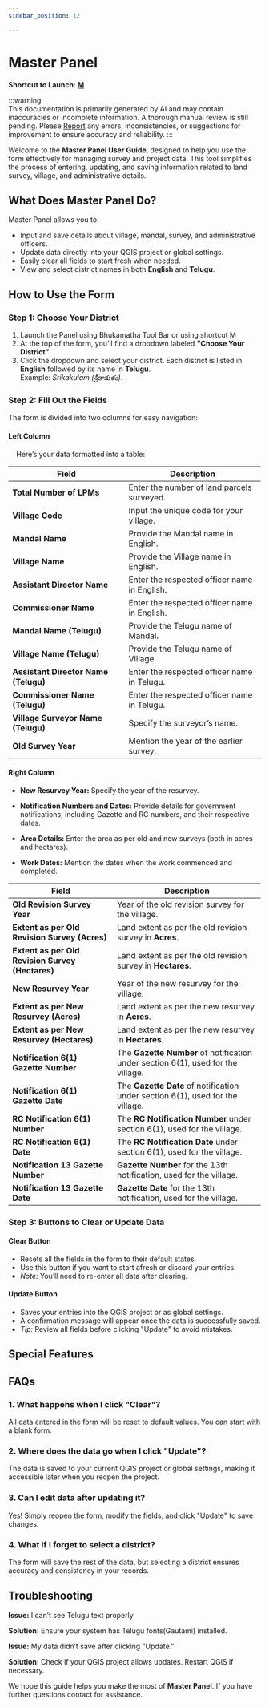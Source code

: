 ```yaml
---
sidebar_position: 12

---
```


# Master Panel

**Shortcut to Launch**: **<u>M</u>**

:::warning  
This documentation is primarily generated by AI and may contain inaccuracies or incomplete information. A thorough manual review is still pending. Please [Report](../../feedback) any errors, inconsistencies, or suggestions for improvement to ensure accuracy and reliability.
:::

Welcome to the **Master Panel User Guide**, designed to help you use the form effectively for managing survey and project data. This tool simplifies the process of entering, updating, and saving information related to land survey, village, and administrative details.

## What Does Master Panel Do?

Master Panel allows you to:

- Input and save details about village, mandal, survey, and administrative officers.
- Update data directly into your QGIS project or global settings.
- Easily clear all fields to start fresh when needed.
- View and select district names in both **English** and **Telugu**.

## How to Use the Form

### Step 1: Choose Your District

1. Launch the Panel using Bhukamatha Tool Bar or using shortcut M
2. At the top of the form, you’ll find a dropdown labeled **"Choose Your District"**.
3. Click the dropdown and select your district. Each district is listed in **English** followed by its name in **Telugu**.  
   Example: *Srikakulam (శ్రీకాకుళం)*.

### Step 2: Fill Out the Fields

The form is divided into two columns for easy navigation:

#### Left Column

    Here’s your data formatted into a table:

| **Field**                            | **Description**                              |
| ------------------------------------ | -------------------------------------------- |
| **Total Number of LPMs**             | Enter the number of land parcels surveyed.   |
| **Village Code**                     | Input the unique code for your village.      |
| **Mandal Name**                      | Provide the Mandal name in English.          |
| **Village Name**                     | Provide the Village name in English.         |
| **Assistant Director Name**          | Enter the respected officer name in English. |
| **Commissioner Name**                | Enter the respected officer name in English. |
| **Mandal Name (Telugu)**             | Provide the Telugu name of Mandal.           |
| **Village Name (Telugu)**            | Provide the Telugu name of Village.          |
| **Assistant Director Name (Telugu)** | Enter the respected officer name in Telugu.  |
| **Commissioner Name (Telugu)**       | Enter the respected officer name in Telugu.  |
| **Village Surveyor Name (Telugu)**   | Specify the surveyor’s name.                 |
| **Old Survey Year**                  | Mention the year of the earlier survey.      |

#### Right Column

- **New Resurvey Year:** Specify the year of the resurvey.

- **Notification Numbers and Dates:** Provide details for government notifications, including Gazette and RC numbers, and their respective dates.

- **Area Details:** Enter the area as per old and new surveys (both in acres and hectares).

- **Work Dates:** Mention the dates when the work commenced and completed.

| **Field**                                        | **Description**                                                                  |
| ------------------------------------------------ | -------------------------------------------------------------------------------- |
| **Old Revision Survey Year**                     | Year of the old revision survey for the village.                                 |
| **Extent as per Old Revision Survey (Acres)**    | Land extent as per the old revision survey in **Acres**.                         |
| **Extent as per Old Revision Survey (Hectares)** | Land extent as per the old revision survey in **Hectares**.                      |
| **New Resurvey Year**                            | Year of the new resurvey for the village.                                        |
| **Extent as per New Resurvey (Acres)**           | Land extent as per the new resurvey in **Acres**.                                |
| **Extent as per New Resurvey (Hectares)**        | Land extent as per the new resurvey in **Hectares**.                             |
| **Notification 6(1) Gazette Number**             | The **Gazette Number** of notification under section 6(1), used for the village. |
| **Notification 6(1) Gazette Date**               | The **Gazette Date** of notification under section 6(1), used for the village.   |
| **RC Notification 6(1) Number**                  | The **RC Notification Number** under section 6(1), used for the village.         |
| **RC Notification 6(1) Date**                    | The **RC Notification Date** under section 6(1), used for the village.           |
| **Notification 13 Gazette Number**               | **Gazette Number** for the 13th notification, used for the village.              |
| **Notification 13 Gazette Date**                 | **Gazette Date** for the 13th notification, used for the village.                |

### Step 3: Buttons to Clear or Update Data

#### Clear Button

- Resets all the fields in the form to their default states.
- Use this button if you want to start afresh or discard your entries.
- *Note:* You’ll need to re-enter all data after clearing.

#### Update Button

- Saves your entries into the QGIS project or as global settings.
- A confirmation message will appear once the data is successfully saved.
- *Tip:* Review all fields before clicking "Update" to avoid mistakes.

## Special Features

## FAQs

### 1. What happens when I click "Clear"?

All data entered in the form will be reset to default values. You can start with a blank form.

### 2. Where does the data go when I click "Update"?

The data is saved to your current QGIS project or global settings, making it accessible later when you reopen the project.

### 3. Can I edit data after updating it?

Yes! Simply reopen the form, modify the fields, and click "Update" to save changes.

### 4. What if I forget to select a district?

The form will save the rest of the data, but selecting a district ensures accuracy and consistency in your records.

## Troubleshooting

**Issue:** I can’t see Telugu text properly

**Solution:** Ensure your system has Telugu fonts(Gautami) installed.

**Issue:** My data didn’t save after clicking "Update."

**Solution:** Check if your QGIS project allows updates. Restart QGIS if necessary.

We hope this guide helps you make the most of **Master Panel**. If you have further questions contact for assistance.
